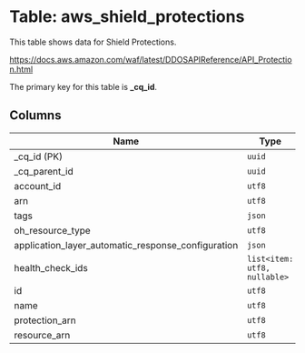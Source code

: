 # Table: aws_shield_protections

This table shows data for Shield Protections.

https://docs.aws.amazon.com/waf/latest/DDOSAPIReference/API_Protection.html

The primary key for this table is **_cq_id**.

## Columns

| Name          | Type          |
| ------------- | ------------- |
|_cq_id (PK)|`uuid`|
|_cq_parent_id|`uuid`|
|account_id|`utf8`|
|arn|`utf8`|
|tags|`json`|
|oh_resource_type|`utf8`|
|application_layer_automatic_response_configuration|`json`|
|health_check_ids|`list<item: utf8, nullable>`|
|id|`utf8`|
|name|`utf8`|
|protection_arn|`utf8`|
|resource_arn|`utf8`|